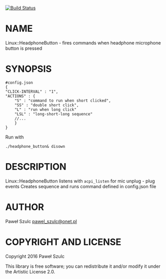 [![Build Status](https://travis-ci.org/Andrzej111/Linux-HeadphoneButton.svg?branch=master)](https://travis-ci.org/Andrzej111/Linux-HeadphoneButton)

NAME
====

Linux::HeadphoneButton - fires commands when headphone microphone button is pressed

SYNOPSIS
========

    #config.json
    { 
    "CLICK-INTERVAL" : "1",
    "ACTIONS" : {
        "S" : "command to run when short clicked", 
        "SS" : "double short click",
        "L" : "run when long click"
        "LSL" : "long-short-long sequence"
        //...
        }
    }

Run with

    ./headphone_button& disown

DESCRIPTION
===========

Linux::HeadphoneButton listens with `acpi_listen` for mic unplug - plug events Creates sequence and runs command defined in config.json file

AUTHOR
======

Paweł Szulc <pawel_szulc@onet.pl>

COPYRIGHT AND LICENSE
=====================

Copyright 2016 Paweł Szulc

This library is free software; you can redistribute it and/or modify it under the Artistic License 2.0.
